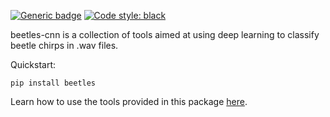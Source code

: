 [![Generic badge](https://img.shields.io/badge/Contributions-Welcome-brightgreen.svg)](CONTRIBUTING.md)
<a href="https://github.com/psf/black"><img alt="Code style: black" src="https://img.shields.io/badge/code%20style-black-000000.svg"></a>


beetles-cnn is a collection of tools aimed at using deep learning to classify beetle chirps in .wav files. 


Quickstart:
```
pip install beetles
```
Learn how to use the tools provided in this package [here](https://github.com/TravisWheelerLab/beetles-cnn/wiki).

